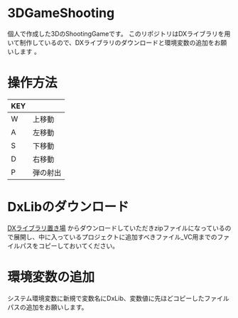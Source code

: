 # 3DGameShooting
個人で作成した3DのShootingGameです。
このリポジトリはDXライブラリを用いて制作しているので、DXライブラリのダウンロードと環境変数の追加をお願いします 。

# 操作方法
| KEY |  |
| --- | --- |
| W | 上移動 |
| A | 左移動 |
| S | 下移動 |
| D | 右移動 |
| P | 弾の射出 |

# DxLibのダウンロード
[DXライブラリ置き場](https://dxlib.xsrv.jp/dxdload.html)
からダウンロードしていただきzipファイルになっているので展開し、中に入っているプロジェクトに追加すべきファイル_VC用までのファイルパスをコピーしておいてください。

# 環境変数の追加
システム環境変数に新規で変数名にDxLib、変数値に先ほどコピーしたファイルパスの追加をお願いします。
